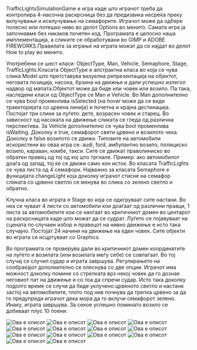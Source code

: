 TrafficLightsSimulationGame е игра каде што играчот треба да контролира 4-насочна раскрсница без да предизвика несреќа преку вклучување и исклучување на семафорите. Играчот може да одбере полесно или потешко ниво во делот Options во менито. Самата игра ја започнавме без никаков почетен код. Програмата е целосно наша имплементација, а сликите се обработувани во GIMP и ADOBE FIREWORKS.Правилата за играње на играта можат да се најдат во делот How to play во менито.



 Употребени се шест класи: ObjectType, Man, Vehicle, Semaphore, Stage, TrafficLights.Класата ObjectType е апстрактна класа во која се чува слика Model што претставува визуелна репрезентација на објектот, неговата позиција, насока, брзина на движње и дали успешно излегол надвор од мапата.Објектот може да биде или човек или возило. Па така, наследени класи од ObjectType се Man и Vehicle. Во Man дополнително се чува bool променлива isSelected (на hover може да се види траекторијата со црвена линија) и почетна и крајна дестинација. Постојат три слики за луѓето: дете, возрасен човек и старец. Во зависност од насоката на движење сликата се гледа од различна перспектива. За Vehicle дополнително се чува bool променлива isWaiting. Доколку е true, семафорот свети црвено и возилото чека. Доколку е falsе возилото се движи. Типовите на автомобили искористени во оваа игра се: audi, ford, амбулантно возило, полициско возило, караван, комбе, такси. Сите се движат праволиниско во обратен правец од тој од кој што тргнале. Пример: ако автомобилот доаѓа од запад, тој ќе се движи само кон исток. Во класата TrafficLights се чува листа од 4 семафори. Најважно за класата Semaphore е функцијата changeLight која доколку играчот стисне на семафор сликата со црвено светло се менува во слика со зелено светло и обратно.




 Клучна класа во играта е Stage во која се одигруваат сите настани. Во неа се чуваат 4 листи со автомобили кои доаѓаат од различни правци, 1 листа за автомобилите кои се наоѓаат во критичниот домен во центарот на раскрсницата каде што можат да се судрат. Луѓето се појавуваат на сцената по случаен избор и правецот на нивно движење е исто така случајно. Постојат 24 начини на движење на еден човек. Сите објекти во играта се исцртуваат со Graphics.




Во програмата се проверува дали во критичниот домен координатите на луѓето и возилата (или возилата меѓу себе) се совпаѓаат. Во тој случај се случил судар и играта завршува. Регулирањето на сообраќајот дополнително се олеснува со две опции. Играчот има можност доколку помине со стрелката врз некој човек да го дознае неговиот пат на движење и со тоа да спречи судар. Исто така доколку подолго време се случи да биде уклучено црвеното светло и настане застој на автомобилите, тлото под нив почнува да трепка црвено за да го предупреди играчот дека мора да го вклучи семафорот зелено. Инаку, играта завршува. За секое успешно поминато возило се добиваат плус 10 поени.





![Ова е описот](Readme/bodovi.png?raw=true "Ова е алтернативниот наслов за сликата")
![Ова е описот](Readme/crvenpat.png?raw=true "Ова е алтернативниот наслов за сликата")
![Ова е описот](Readme/gameover.png?raw=true "Ова е алтернативниот наслов за сликата")
![Ова е описот](Readme/howto.png?raw=true "Ова е алтернативниот наслов за сликата")
![Ова е описот](Readme/menu.png?raw=true "Ова е алтернативниот наслов за сликата")
![Ова е описот](Readme/Mpat.png?raw=true "Ова е алтернативниот наслов за сликата")
![Ова е описот](Readme/pocetna.png?raw=true "Ова е алтернативниот наслов за сликата")
![Ова е описот](Readme/predsudar1.png?raw=true "Ова е алтернативниот наслов за сликата")
![Ова е описот](Readme/prijatnaigra.png?raw=true "Ова е алтернативниот наслов за сликата")
![Ова е описот](Readme/pzabrana.png?raw=true "Ова е алтернативниот наслов за сликата")
![Ова е описот](Readme/signali.png?raw=true "Ова е алтернативниот наслов за сликата")
![Ова е описот](Readme/sudar.png?raw=true "Ова е алтернативниот наслов за сликата")
![Ова е описот](Readme/tezina.png?raw=true "Ова е алтернативниот наслов за сликата")
![Ова е описот](Readme/ubistvo.png?raw=true "Ова е алтернативниот наслов за сликата")